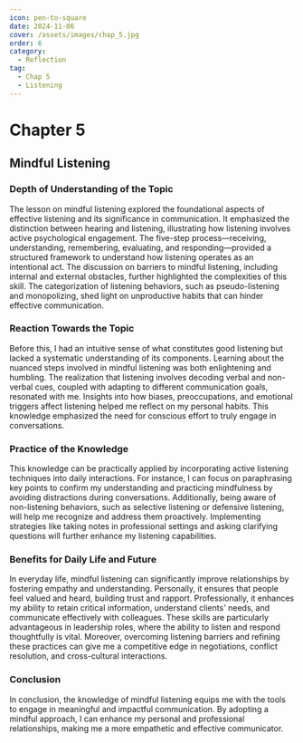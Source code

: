 ```yaml
---
icon: pen-to-square
date: 2024-11-06
cover: /assets/images/chap_5.jpg
order: 6
category:
  - Reflection
tag:
  - Chap 5
  - Listening
---
```


# Chapter 5

## Mindful Listening

### Depth of Understanding of the Topic

The lesson on mindful listening explored the foundational aspects of effective listening and its significance in communication. It emphasized the distinction between hearing and listening, illustrating how listening involves active psychological engagement. The five-step process—receiving, understanding, remembering, evaluating, and responding—provided a structured framework to understand how listening operates as an intentional act. The discussion on barriers to mindful listening, including internal and external obstacles, further highlighted the complexities of this skill. The categorization of listening behaviors, such as pseudo-listening and monopolizing, shed light on unproductive habits that can hinder effective communication.

### Reaction Towards the Topic

Before this, I had an intuitive sense of what constitutes good listening but lacked a systematic understanding of its components. Learning about the nuanced steps involved in mindful listening was both enlightening and humbling. The realization that listening involves decoding verbal and non-verbal cues, coupled with adapting to different communication goals, resonated with me. Insights into how biases, preoccupations, and emotional triggers affect listening helped me reflect on my personal habits. This knowledge emphasized the need for conscious effort to truly engage in conversations.

### Practice of the Knowledge

This knowledge can be practically applied by incorporating active listening techniques into daily interactions. For instance, I can focus on paraphrasing key points to confirm my understanding and practicing mindfulness by avoiding distractions during conversations. Additionally, being aware of non-listening behaviors, such as selective listening or defensive listening, will help me recognize and address them proactively. Implementing strategies like taking notes in professional settings and asking clarifying questions will further enhance my listening capabilities.

### Benefits for Daily Life and Future

In everyday life, mindful listening can significantly improve relationships by fostering empathy and understanding. Personally, it ensures that people feel valued and heard, building trust and rapport. Professionally, it enhances my ability to retain critical information, understand clients' needs, and communicate effectively with colleagues. These skills are particularly advantageous in leadership roles, where the ability to listen and respond thoughtfully is vital. Moreover, overcoming listening barriers and refining these practices can give me a competitive edge in negotiations, conflict resolution, and cross-cultural interactions.

### Conclusion

In conclusion, the knowledge of mindful listening equips me with the tools to engage in meaningful and impactful communication. By adopting a mindful approach, I can enhance my personal and professional relationships, making me a more empathetic and effective communicator.